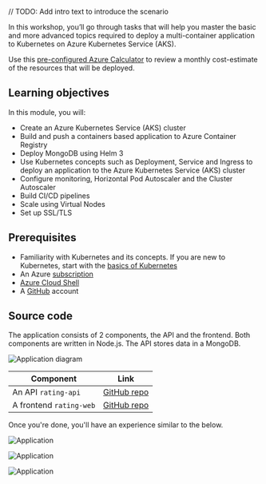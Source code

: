 // TODO: Add intro text to introduce the scenario

In this workshop, you’ll go through tasks that will help you master the basic and more advanced topics required to deploy a multi-container application to Kubernetes on Azure Kubernetes Service (AKS).

Use this [pre-configured Azure Calculator](https://aka.ms/aks-workshop-estimate) to review a monthly cost-estimate of the resources that will be deployed.

## Learning objectives

In this module, you will:

- Create an Azure Kubernetes Service (AKS) cluster
- Build and push a containers based application to Azure Container Registry
- Deploy MongoDB using Helm 3
- Use Kubernetes concepts such as Deployment, Service and Ingress to deploy an application to the Azure Kubernetes Service (AKS) cluster
- Configure monitoring, Horizontal Pod Autoscaler and the Cluster Autoscaler
- Build CI/CD pipelines
- Scale using Virtual Nodes
- Set up SSL/TLS

## Prerequisites

- Familiarity with Kubernetes and its concepts. If you are new to Kubernetes, start with the [basics of Kubernetes](https://azure.microsoft.com/topic/what-is-kubernetes/)
- An Azure [subscription](https://azure.microsoft.com/free/services/kubernetes-service/)
- [Azure Cloud Shell](https://shell.azure.com)
- A [GitHub](https://github.com/join) account

## Source code

The application consists of 2 components, the API and the frontend. Both components are written in Node.js. The API stores data in a MongoDB.

![Application diagram](media/app-overview.png)

| Component                                          | Link                                                               |
|----------------------------------------------------|--------------------------------------------------------------------|
| An API `rating-api`                   | [GitHub repo](https://github.com/MicrosoftDocs/mslearn-aks-workshop-ratings-api)             |
| A frontend `rating-web`          | [GitHub repo](https://github.com/MicrosoftDocs/mslearn-aks-workshop-ratings-web)             |

Once you're done, you'll have an experience similar to the below.

![Application](media/app-overview-1.png)

![Application](media/app-overview-2.png)

![Application](media/app-overview-3.png)
